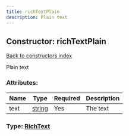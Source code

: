```yaml
---
title: richTextPlain
description: Plain text
---
```

## Constructor: richTextPlain  
[Back to constructors index](index.md)



Plain text

### Attributes:

| Name     |    Type       | Required | Description |
|----------|---------------|----------|-------------|
|text|[string](../types/string.md) | Yes|The text|



### Type: [RichText](../types/RichText.md)


